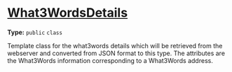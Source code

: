 # [What3WordsDetails](../src/main/java/uk/ac/ed/inf/aqmaps/What3WordsDetails.java#L4)

**Type:** `public` `class`

Template class for the what3words details which will be retrieved from the webserver and converted from JSON format to this type. 
The attributes are the What3Words information corresponding to a What3Words address. 













